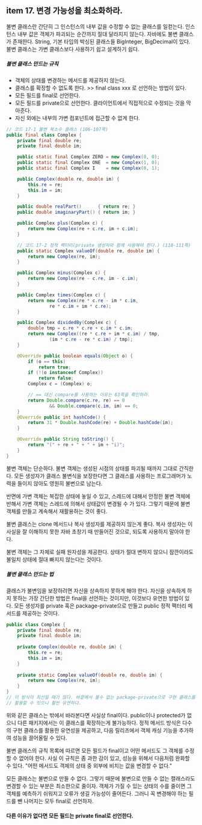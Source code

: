 ## **item** 17. 변경 가능성을 최소화하라.	



불변 클래스란 간단히 그 인스턴스의 내부 값을 수정할 수 없는 클래스를 일컫는다. 인스턴스 내부 값은 객체가 파괴되는 순간까지 절대 달라지지 않는다. 자바에도 불변 클래스가 존재한다. String, 기본 타입의 박싱된 클래스들 BigInteger, BigDecimal이 있다. 불변 클래스는 가변 클래스보다 사용하기 쉽고 설계하기 쉽다.



##### 불변 클래스 만드는 규칙

- 객체의 상태를 변경하는 메서드를 제공하지 않는다.
- 클래스를 확장할 수 없도록 한다. >> final class xxx 로 선언하는 방법이 있다.
- 모든 필드를 final로 선언한다. 
- 모든 필드를 private으로 선언한다. 클라이언트에서 직접적으로 수정되는 것을 막아준다.
- 자신 외에는 내부의 가변 컴포넌트에 접근할 수 없게 한다.



```java
// 코드 17-1 불변 복소수 클래스 (106-107쪽)
public final class Complex {
    private final double re;
    private final double im;

    public static final Complex ZERO = new Complex(0, 0);
    public static final Complex ONE  = new Complex(1, 0);
    public static final Complex I    = new Complex(0, 1);

    public Complex(double re, double im) {
        this.re = re;
        this.im = im;
    }

    public double realPart()      { return re; }
    public double imaginaryPart() { return im; }

    public Complex plus(Complex c) {
        return new Complex(re + c.re, im + c.im);
    }

    // 코드 17-2 정적 팩터리(private 생성자와 함께 사용해야 한다.) (110-111쪽)
    public static Complex valueOf(double re, double im) {
        return new Complex(re, im);
    }

    public Complex minus(Complex c) {
        return new Complex(re - c.re, im - c.im);
    }

    public Complex times(Complex c) {
        return new Complex(re * c.re - im * c.im,
                re * c.im + im * c.re);
    }

    public Complex dividedBy(Complex c) {
        double tmp = c.re * c.re + c.im * c.im;
        return new Complex((re * c.re + im * c.im) / tmp,
                (im * c.re - re * c.im) / tmp);
    }

    @Override public boolean equals(Object o) {
        if (o == this)
            return true;
        if (!(o instanceof Complex))
            return false;
        Complex c = (Complex) o;

        // == 대신 compare를 사용하는 이유는 63쪽을 확인하라.
        return Double.compare(c.re, re) == 0
                && Double.compare(c.im, im) == 0;
    }
    @Override public int hashCode() {
        return 31 * Double.hashCode(re) + Double.hashCode(im);
    }

    @Override public String toString() {
        return "(" + re + " + " + im + "i)";
    }
}

```



불변 객체는 단순하다. 불변 객체는 생성된 시점의 상태를 파괴될 때까지 그대로 간직한다. 모든 생성자가 클래스 불변식을 보장한다면 그 클래스를 사용하는 프로그래머가 노력을 들이지 않아도 영원히 불변으로 남는다.

반면에 가변 객체는 복잡한 상태에 놓일 수 있고, 스레드에 대해서 안정한 불변 객체에 반해서 가변 객체는 스레드에 의해서 상태값이 변경될 수 가 있다. 그렇기 때문에 불변 객체를 만들고 계속해서 재활용하는 것이 좋다.

불변 클래스는 clone 메서드나 복사 생성자를 제공하지 않는게 좋다. 복사 생성자는 이 사실을 잘 이해하지 못한 자바 초창기 때 만들어진 것으로, 되도록 사용하지 말아야 한다.

불변 객체는 그 자체로 실패 원자성을 제공한다. 상태가 절대 변하지 않으니 잠깐이라도 불일치 상태에 절대 빠지지 않는다는 것이다.



##### 불변 클래스 만드는 법

클래스가 불변임을 보장하려면 자신을 상속하지 못하게 해야 한다. 자신을 상속하게 하지 못하는 가장 간단한 방법은 final을 선언하는 것이지만, 이것보다 유연한 방법이 있다. 모든 생성자를 private 혹은 package-private으로 만들고 public 정적 팩터리 메서드를 제공하는 것이다. 



```java
public class Complex {
    private final double re;
    private final double im;
    
    private Complex(double re, double im) {
        this.re = re;
        this.im = im;
    }
    
    private static Complex valueOf(double re, double im) {
        return new Complex(re, im);
    }
}
// 이 방식이 최선일 때가 많다. 바깥에서 볼수 없는 package-private으로 구현 클래스를 원하는 만큼
// 활용할 수 잇으니 훨씬 유연하다.
```

위와 같은 클래스는 밖에서 바라본다면 사실상 final이다. public이나 protected가 없으니 다른 패키지에서는 이 클래스를 확장하는게 불가능하다. 정적 메서드 방식은 다수의 구현 클래스를 활용한 유연성을 제공하고, 다음 릴리즈에서 객체 캐싱 기능을 추가하여 성능을 끌어올릴 수 있다.



불변 클래스의 규칙 목록에 따르면 모든 필드가 final이고 어떤 메서드도 그 객체를 수정할 수 없어야 한다. 사실 이 규칙은 좀 과한 감이 있고, 성능을 위해서 다음처럼 완화할 수 있다. "어떤 메서드도 객체의 상태 중 외부에 비치는 값을 변경할 수 없다."

모든 클래스는 불변으로 만들 수 없다. 그렇기 때문에 불변으로 만들 수 없는 캘래스라도 변경할 수 있는 부분은 최소한으로 줄이자. 객체가 가질 수 있는 상태의 수를 줄이면 그 객체를 예측하기 쉬워지고 오류가 생길 가능성이 줄어든다. 그러니 꼭 변경해야 하는 필드를 뺀 나머지는 모두 final로 선언하자. 

#### 다른 이유가 없다면 모든 필드는 private final로 선언한다.

